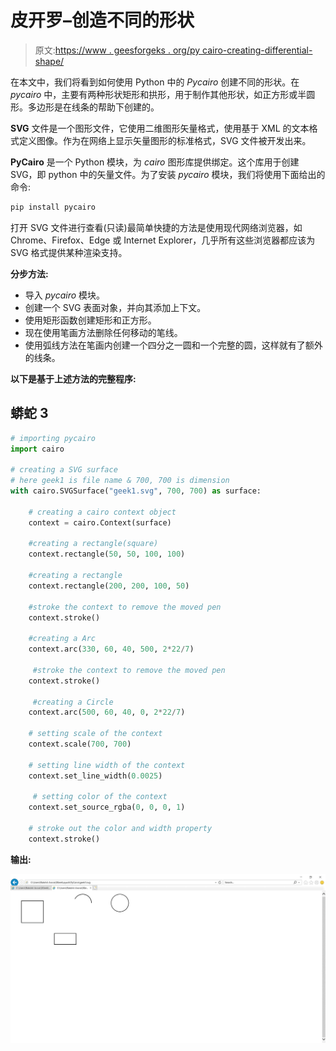 # 皮开罗–创造不同的形状

> 原文:[https://www . geesforgeks . org/py cairo-creating-differential-shape/](https://www.geeksforgeeks.org/pycairo-creating-different-shapes/)

在本文中，我们将看到如何使用 Python 中的 *Pycairo* 创建不同的形状。在 *pycairo* 中，主要有两种形状矩形和拱形，用于制作其他形状，如正方形或半圆形。多边形是在线条的帮助下创建的。

**SVG** 文件是一个图形文件，它使用二维图形矢量格式，使用基于 XML 的文本格式定义图像。作为在网络上显示矢量图形的标准格式，SVG 文件被开发出来。

**PyCairo** 是一个 Python 模块，为 *cairo* 图形库提供绑定。这个库用于创建 SVG，即 python 中的矢量文件。为了安装 *pycairo* 模块，我们将使用下面给出的命令:

```py
pip install pycairo

```

打开 SVG 文件进行查看(只读)最简单快捷的方法是使用现代网络浏览器，如 Chrome、Firefox、Edge 或 Internet Explorer，几乎所有这些浏览器都应该为 SVG 格式提供某种渲染支持。

**分步方法:**

*   导入 *pycairo* 模块。
*   创建一个 SVG 表面对象，并向其添加上下文。
*   使用矩形函数创建矩形和正方形。
*   现在使用笔画方法删除任何移动的笔线。
*   使用弧线方法在笔画内创建一个四分之一圆和一个完整的圆，这样就有了额外的线条。

**以下是基于上述方法的完整程序:**

## 蟒蛇 3

```py
# importing pycairo
import cairo

# creating a SVG surface 
# here geek1 is file name & 700, 700 is dimension
with cairo.SVGSurface("geek1.svg", 700, 700) as surface:

    # creating a cairo context object
    context = cairo.Context(surface)

    #creating a rectangle(square)
    context.rectangle(50, 50, 100, 100)

    #creating a rectangle
    context.rectangle(200, 200, 100, 50)

    #stroke the context to remove the moved pen 
    context.stroke()

    #creating a Arc
    context.arc(330, 60, 40, 500, 2*22/7)

     #stroke the context to remove the moved pen 
    context.stroke()

     #creating a Circle
    context.arc(500, 60, 40, 0, 2*22/7)

    # setting scale of the context
    context.scale(700, 700)

    # setting line width of the context
    context.set_line_width(0.0025)

     # setting color of the context
    context.set_source_rgba(0, 0, 0, 1)

    # stroke out the color and width property
    context.stroke()

```

**输出:**

![](img/f56bfbda1b7d62c0ebcfd2f9fdcd69ab.png)